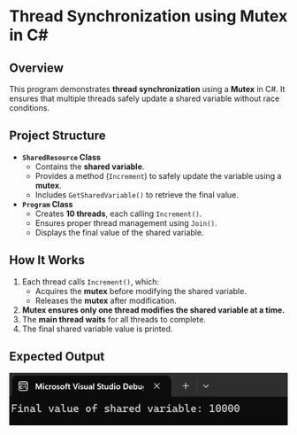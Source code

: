 # **Thread Synchronization using Mutex in C#**  

## **Overview**  
This program demonstrates **thread synchronization** using a **Mutex** in C#. It ensures that multiple threads safely update a shared variable without race conditions.

## **Project Structure**  
- **`SharedResource` Class**  
  - Contains the **shared variable**.  
  - Provides a method (`Increment`) to safely update the variable using a **mutex**.  
  - Includes `GetSharedVariable()` to retrieve the final value.  
- **`Program` Class**  
  - Creates **10 threads**, each calling `Increment()`.  
  - Ensures proper thread management using `Join()`.  
  - Displays the final value of the shared variable.  

## **How It Works**  
1. Each thread calls `Increment()`, which:  
   - Acquires the **mutex** before modifying the shared variable.  
   - Releases the **mutex** after modification.  
2. **Mutex ensures only one thread modifies the shared variable at a time.**  
3. The **main thread waits** for all threads to complete.  
4. The final shared variable value is printed.  

## **Expected Output**  
![](./1.png)